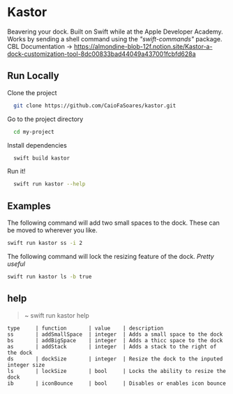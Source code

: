 
# Kastor

Beavering your dock. Built on Swift while at the Apple Developer Academy.
Works by sending a shell command using the _"swift-commands"_ package.
CBL Documentation -> https://almondine-blob-12f.notion.site/Kastor-a-dock-customization-tool-8dc00833bad44049a437001fcbfd628a


## Run Locally

Clone the project

```bash
  git clone https://github.com/CaioFaSoares/kastor.git
```

Go to the project directory

```bash
  cd my-project
```

Install dependencies

```bash
  swift build kastor
```

Run it!

```bash
  swift run kastor --help
```


## Examples

The following command will add two small spaces to the dock. These can be moved to wherever you like.
```bash
swift run kastor ss -i 2
``` 

The following command will lock the resizing feature of the dock. _Pretty useful_
```bash
swift run kastor ls -b true
``` 


## help

> ~ swift run kastor help

```
type     | function       | value    | description
ss       | addSmallSpace  | integer  | Adds a small space to the dock
bs       | addBigSpace    | integer  | Adds a thicc space to the dock
as       | addStack       | integer  | Adds a stack to the right of the dock
ds       | dockSize       | integer  | Resize the dock to the inputed integer size
ls       | lockSize       | bool     | Locks the ability to resize the dock
ib       | iconBounce     | bool     | Disables or enables icon bounce
```

